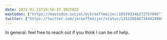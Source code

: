 ```yaml
---
date: 2021-01-21T10:56:37.392782Z
mastodon: ["https://mastodon.social/@jkreeftmeijer/105593346272757096"]
twitter: ["https://twitter.com/jkreeftmeijer/status/1352208467344424960"]
---
```

In general: feel free to reach out if you think I can be of help.
